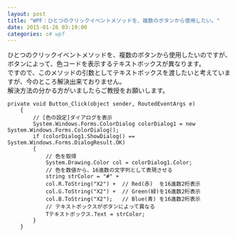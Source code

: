 ```yaml
---
layout: post
title: "WPF：ひとつのクリックイベントメソッドを、複数のボタンから使用したい。"
date: 2015-01-26 03:19:00
categories: c# wpf
---
```

<p>ひとつのクリックイベントメソッドを、複数のボタンから使用したいのですが、<br>
ボタンによって、色コードを表示するテキストボックスが異なります。<br>
ですので、このメソッドの引数としてテキストボックスを渡したいと考えていますが、今のところ解決出来ておりません。<br>
解決方法の分かる方がいましたらご教授をお願いします。</p>

<pre><code>private void Button_Click(object sender, RoutedEventArgs e)
    {
        // [色の設定]ダイアログを表示
        System.Windows.Forms.ColorDialog colorDialog1 = new System.Windows.Forms.ColorDialog();
        if (colorDialog1.ShowDialog() == System.Windows.Forms.DialogResult.OK)
        {
            // 色を取得
            System.Drawing.Color col = colorDialog1.Color;
            // 色を数値から、16進数の文字列として表現させる
            string strColor = "#" +
            col.R.ToString("X2") +  // Red(赤)  を16進数2桁表示
            col.G.ToString("X2") +  // Green(緑)を16進数2桁表示
            col.B.ToString("X2");   // Blue(青) を16進数2桁表示
            // テキストボックスがボタンによって異なる
            Tテキストボックス.Text = strColor;
        }
    }
</code></pre>
